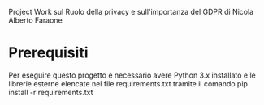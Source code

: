 Project Work sul Ruolo della privacy e sull'importanza del GDPR di Nicola Alberto Faraone 


# Prerequisiti
Per eseguire questo progetto è necessario avere Python 3.x installato e le librerie esterne elencate nel file requirements.txt tramite il comando pip install -r requirements.txt

